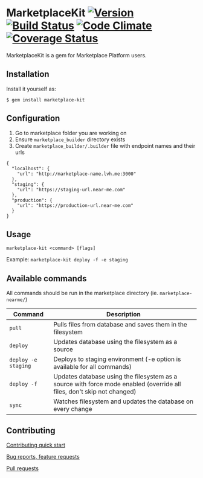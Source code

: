 # MarketplaceKit [![Version](http://img.shields.io/gem/v/marketplace-kit.svg)](https://rubygems.org/gems/marketplace-kit) [![Build Status](https://travis-ci.org/mdyd-dev/marketplace-kit.svg?branch=master)](https://travis-ci.org/mdyd-dev/marketplace-kit) [![Code Climate](https://codeclimate.com/github/crashbreak/crashbreak/badges/gpa.svg)](https://codeclimate.com/github/mdyd-dev/marketplace-kit) [![Coverage Status](https://coveralls.io/repos/github/mdyd-dev/marketplace-kit/badge.svg?branch=master)](https://coveralls.io/github/mdyd-dev/marketplace-kit?branch=master)

MarketplaceKit is a gem for Marketplace Platform users.

## Installation

Install it yourself as:

    $ gem install marketplace-kit

## Configuration

1. Go to marketplace folder you are working on
2. Ensure `marketplace_builder` directory exists
3. Create `marketplace_builder/.builder` file with endpoint names and their urls
```
{
  "localhost": {
    "url": "http://marketplace-name.lvh.me:3000"
  },
  "staging": {
    "url": "https://staging-url.near-me.com"
  },
  "production": {
    "url": "https://production-url.near-me.com"
  }
}
```

## Usage
`marketplace-kit <command> [flags]`

Example:
`marketplace-kit deploy -f -e staging`

## Available commands
All commands should be run in the marketplace directory (ie. `marketplace-nearme/`)

| Command            | Description           |
| ----------------- | ------------- |
| `pull`      | Pulls files from database and saves them in the filesystem |
| `deploy`      | Updates database using the filesystem as a source      |
| `deploy -e staging` | Deploys to staging environment (-e option is available for all commands)      |
| `deploy -f` | Updates database using the filesystem as a source with force mode enabled (override all files, don't skip not changed) |
| `sync` | Watches filesystem and updates the database on every change |


## Contributing

[Contributing quick start](https://github.com/mdyd-dev/marketplace-kit/blob/master/CONTRIBUTE_README.md)

[Bug reports, feature requests](https://github.com/mdyd-dev/marketplace-kit/issues)

[Pull requests](https://github.com/mdyd-dev/marketplace-kit/pulls)
